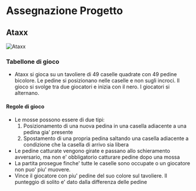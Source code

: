 # Assegnazione Progetto

## Ataxx


![Ataxx](C://Users//fbrac//progetto-minsky//Ataxx.PNG)

### Tabellone di gioco

- Ataxx si gioca su un tavoliere di 49 caselle quadrate con 49 pedine bicolore. Le pedine si posizionano nelle caselle e non sugli incroci. Il gioco si svolge tra due giocatori e inizia con il nero. I giocatori si alternano.
  
#### Regole di gioco

- Le mosse possono essere di due tipi:
  1. Posizionamento di una nuova pedina in una casella adiacente a una pedina gia' presente
  2. Spostamento di una propria pedina saltando una casella adiacente a condizione che la casella di arrivo sia libera
- Le pedine catturate vengono girate e passano allo schieramento avversario, ma non e' obbligatorio catturare pedine dopo una mossa
- La partita prosegue finche' tutte le caselle sono occupate o un giocatore non puo' piu' muovere. 
- Vince il giocatore con piu' pedine del suo colore sul tavoliere. Il punteggio di solito e' dato dalla differenza delle pedine  